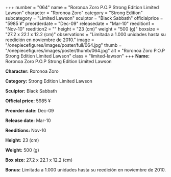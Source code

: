 +++
number = "064"
name = "Roronoa Zoro P.O.P Strong Edition Limited Lawson"
character = "Roronoa Zoro"
category = "Strong Edition"
subcategory = "Limited Lawson"
sculptor = "Black Sabbath"
officialprice = "5985 ¥"
preorderdate = "Dec-09"
releasedate = "Mar-10"
reedition1 = "Nov-10"
reedition2 = ""
height = "23 (cm)"
weight = "500 (g)"
boxsize = "27.2 x 22.1 x 12.2 (cm)"
observations = "Limitada a 1.000 unidades hasta su reedición en noviembre de 2010."
image = "/onepiecefigures/images/poster/full/064.jpg"
thumb = "/onepiecefigures/images/poster/thumb/064.jpg"
alt = "Roronoa Zoro P.O.P Strong Edition Limited Lawson"
class = "limited-lawson"
+++
**Name:** Roronoa Zoro P.O.P Strong Edition Limited Lawson

**Character:** Roronoa Zoro

**Category:** Strong Edition  Limited Lawson 

**Sculptor:** Black Sabbath

**Official price:** 5985 ¥

**Preorder date:** Dec-09

**Release date:** Mar-10

**Reeditions:** Nov-10

**Height:** 23 (cm)

**Weight:** 500 (g)

**Box size:** 27.2 x 22.1 x 12.2 (cm)



**Bonus:** Limitada a 1.000 unidades hasta su reedición en noviembre de 2010.
